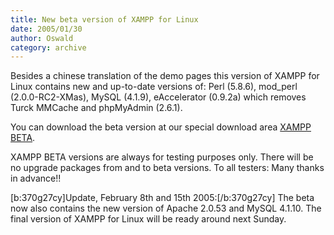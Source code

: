 ```yaml
---
title: New beta version of XAMPP for Linux
date: 2005/01/30
author: Oswald
category: archive
---
```


Besides a chinese translation of the demo pages this version of XAMPP for Linux contains new and up-to-date versions of: Perl (5.8.6), mod_perl (2.0.0-RC2-XMas), MySQL (4.1.9), eAccelerator (0.9.2a) which removes Turck MMCache and phpMyAdmin (2.6.1).

You can download the beta version at our special download area [XAMPP BETA](http://www.apachefriends.org/en/xampp-beta.html).

XAMPP BETA versions are always for testing purposes only. There will be no upgrade packages from and to beta versions. To all testers: Many thanks in advance!!

[b:370g27cy]Update, February 8th and 15th 2005:[/b:370g27cy]
The beta now also contains the new version of Apache 2.0.53  and MySQL 4.1.10. The final version of XAMPP for Linux will be ready around next Sunday.
